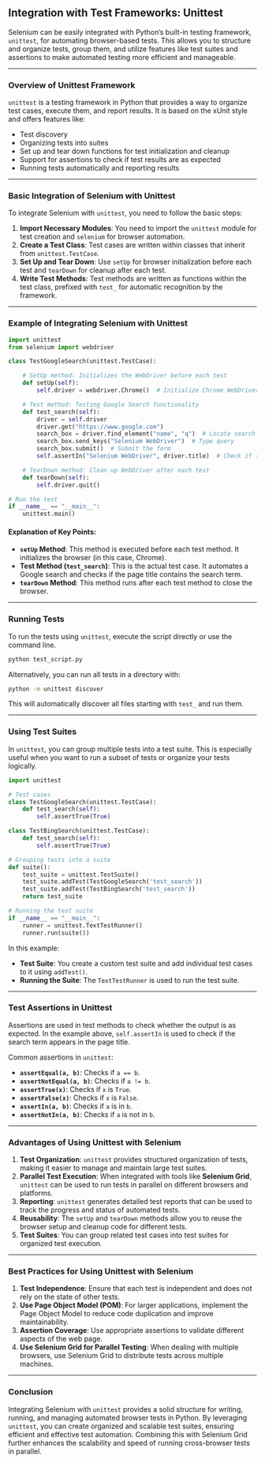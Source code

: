 ## **Integration with Test Frameworks: Unittest**

Selenium can be easily integrated with Python’s built-in testing framework, `unittest`, for automating browser-based tests. This allows you to structure and organize tests, group them, and utilize features like test suites and assertions to make automated testing more efficient and manageable.

---

### **Overview of Unittest Framework**

`unittest` is a testing framework in Python that provides a way to organize test cases, execute them, and report results. It is based on the xUnit style and offers features like:

- Test discovery
- Organizing tests into suites
- Set up and tear down functions for test initialization and cleanup
- Support for assertions to check if test results are as expected
- Running tests automatically and reporting results

---

### **Basic Integration of Selenium with Unittest**

To integrate Selenium with `unittest`, you need to follow the basic steps:

1. **Import Necessary Modules**: You need to import the `unittest` module for test creation and `selenium` for browser automation.
2. **Create a Test Class**: Test cases are written within classes that inherit from `unittest.TestCase`.
3. **Set Up and Tear Down**: Use `setUp` for browser initialization before each test and `tearDown` for cleanup after each test.
4. **Write Test Methods**: Test methods are written as functions within the test class, prefixed with `test_` for automatic recognition by the framework.

---

### **Example of Integrating Selenium with Unittest**

```python
import unittest
from selenium import webdriver

class TestGoogleSearch(unittest.TestCase):

    # SetUp method: Initializes the WebDriver before each test
    def setUp(self):
        self.driver = webdriver.Chrome()  # Initialize Chrome WebDriver

    # Test method: Testing Google Search functionality
    def test_search(self):
        driver = self.driver
        driver.get("https://www.google.com")
        search_box = driver.find_element("name", "q")  # Locate search box
        search_box.send_keys("Selenium WebDriver")  # Type query
        search_box.submit()  # Submit the form
        self.assertIn("Selenium WebDriver", driver.title)  # Check if the title contains the search query

    # TearDown method: Clean up WebDriver after each test
    def tearDown(self):
        self.driver.quit()

# Run the test
if __name__ == "__main__":
    unittest.main()
```

#### **Explanation of Key Points:**

- **`setUp` Method**: This method is executed before each test method. It initializes the browser (in this case, Chrome).
- **Test Method (`test_search`)**: This is the actual test case. It automates a Google search and checks if the page title contains the search term.
- **`tearDown` Method**: This method runs after each test method to close the browser.

---

### **Running Tests**

To run the tests using `unittest`, execute the script directly or use the command line.

```bash
python test_script.py
```

Alternatively, you can run all tests in a directory with:

```bash
python -m unittest discover
```

This will automatically discover all files starting with `test_` and run them.

---

### **Using Test Suites**

In `unittest`, you can group multiple tests into a test suite. This is especially useful when you want to run a subset of tests or organize your tests logically.

```python
import unittest

# Test cases
class TestGoogleSearch(unittest.TestCase):
    def test_search(self):
        self.assertTrue(True)

class TestBingSearch(unittest.TestCase):
    def test_search(self):
        self.assertTrue(True)

# Grouping tests into a suite
def suite():
    test_suite = unittest.TestSuite()
    test_suite.addTest(TestGoogleSearch('test_search'))
    test_suite.addTest(TestBingSearch('test_search'))
    return test_suite

# Running the test suite
if __name__ == "__main__":
    runner = unittest.TextTestRunner()
    runner.run(suite())
```

In this example:
- **Test Suite**: You create a custom test suite and add individual test cases to it using `addTest()`.
- **Running the Suite**: The `TextTestRunner` is used to run the test suite.

---

### **Test Assertions in Unittest**

Assertions are used in test methods to check whether the output is as expected. In the example above, `self.assertIn` is used to check if the search term appears in the page title.

Common assertions in `unittest`:

- **`assertEqual(a, b)`**: Checks if `a == b`.
- **`assertNotEqual(a, b)`**: Checks if `a != b`.
- **`assertTrue(x)`**: Checks if `x` is `True`.
- **`assertFalse(x)`**: Checks if `x` is `False`.
- **`assertIn(a, b)`**: Checks if `a` is in `b`.
- **`assertNotIn(a, b)`**: Checks if `a` is not in `b`.

---

### **Advantages of Using Unittest with Selenium**

1. **Test Organization**: `unittest` provides structured organization of tests, making it easier to manage and maintain large test suites.
2. **Parallel Test Execution**: When integrated with tools like **Selenium Grid**, `unittest` can be used to run tests in parallel on different browsers and platforms.
3. **Reporting**: `unittest` generates detailed test reports that can be used to track the progress and status of automated tests.
4. **Reusability**: The `setUp` and `tearDown` methods allow you to reuse the browser setup and cleanup code for different tests.
5. **Test Suites**: You can group related test cases into test suites for organized test execution.

---

### **Best Practices for Using Unittest with Selenium**

1. **Test Independence**: Ensure that each test is independent and does not rely on the state of other tests.
2. **Use Page Object Model (POM)**: For larger applications, implement the Page Object Model to reduce code duplication and improve maintainability.
3. **Assertion Coverage**: Use appropriate assertions to validate different aspects of the web page.
4. **Use Selenium Grid for Parallel Testing**: When dealing with multiple browsers, use Selenium Grid to distribute tests across multiple machines.

---

### **Conclusion**

Integrating Selenium with `unittest` provides a solid structure for writing, running, and managing automated browser tests in Python. By leveraging `unittest`, you can create organized and scalable test suites, ensuring efficient and effective test automation. Combining this with Selenium Grid further enhances the scalability and speed of running cross-browser tests in parallel.
